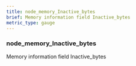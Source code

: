```yaml
---
title: node_memory_Inactive_bytes
brief: Memory information field Inactive_bytes
metric_type: gauge
---
```

### node_memory_Inactive_bytes

Memory information field Inactive_bytes